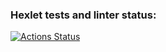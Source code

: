 ### Hexlet tests and linter status:
[![Actions Status](https://github.com/NoSpooksAllowed/backend-project-lvl1/workflows/hexlet-check/badge.svg)](https://github.com/NoSpooksAllowed/backend-project-lvl1/actions)